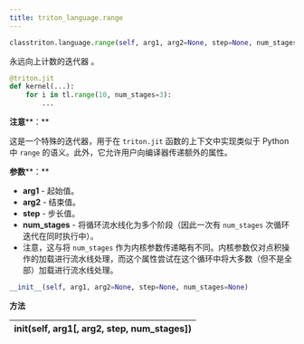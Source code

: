 ```yaml
---
title: triton_language.range
---
```


```python
classtriton.language.range(self, arg1, arg2=None, step=None, num_stages=None)
```


永远向上计数的迭代器 。


```python
@triton.jit
def kernel(...):
    for i in tl.range(10, num_stages=3):
        ...
```


**注意****：**

这是一个特殊的迭代器，用于在 `triton.jit` 函数的上下文中实现类似于 Python 中 `range` 的语义。此外，它允许用户向编译器传递额外的属性。


**参数****：**

* **arg1** - 起始值。
* **arg2** - 结束值。
* **step** - 步长值。
* **num_stages** - 将循环流水线化为多个阶段（因此一次有 `num_stages` 次循环迭代在同时执行中）。
* 注意，这与将 `num_stages` 作为内核参数传递略有不同。内核参数仅对点积操作的加载进行流水线处理，而这个属性尝试在这个循环中将大多数（但不是全部）加载进行流水线处理。

```python
__init__(self, arg1, arg2=None, step=None, num_stages=None)
```


**方法**

|**__init__(self, arg1[, arg2, step, num_stages])**|
|:----|


